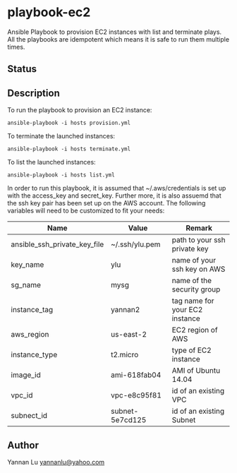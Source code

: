 # playbook-ec2

Ansible Playbook to provision EC2 instances with list and terminate plays. All the playbooks are idempotent which means it is safe to run them multiple times.

## Status

## Description

To run the playbook to provision an EC2 instance:
```
ansible-playbook -i hosts provision.yml
```

To terminate the launched instances:
```
ansible-playbook -i hosts terminate.yml
```

To list the launched instances:
```
ansible-playbook -i hosts list.yml
```

In order to run this playbook, it is assumed that ~/.aws/credentials is set up with the access_key and secret_key. Further more, it is also assuemd that the ssh key pair has been set up on the AWS account. The following variables will need to be customized to fit your needs:

| Name                         | Value           | Remark                         |
| ---                          | ---             | ---                            |
| ansible_ssh_private_key_file | ~/.ssh/ylu.pem  | path to your ssh private key   |
| key_name                     | ylu             | name of your ssh key on AWS    |
| sg_name                      | mysg            | name of the security group     |
| instance_tag                 | yannan2         | tag name for your EC2 instance |
| aws_region                   | us-east-2       | EC2 region of AWS              |
| instance_type                | t2.micro        | type of EC2 instance           |
| image_id                     | ami-618fab04    | AMI of Ubuntu 14.04            |
| vpc_id                       | vpc-e8c95f81    | id of an existing VPC          |
| subnect_id                   | subnet-5e7cd125 | id of an existing Subnet       |

## Author
Yannan Lu <yannanlu@yahoo.com>
